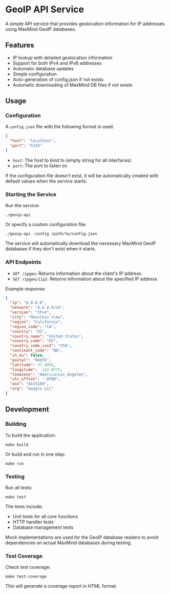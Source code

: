# GeoIP API Service

A simple API service that provides geolocation information for IP addresses using MaxMind GeoIP databases.

## Features

- IP lookup with detailed geolocation information
- Support for both IPv4 and IPv6 addresses
- Automatic database updates
- Simple configuration
- Auto-generation of config.json if not exists
- Automatic downloading of MaxMind DB files if not exists

## Usage

### Configuration

A `config.json` file with the following format is used:

```json
{
  "host": "localhost",
  "port": "5324"
}
```

- `host`: The host to bind to (empty string for all interfaces)
- `port`: The port to listen on

If the configuration file doesn't exist, it will be automatically created with default values when the service starts.

### Starting the Service

Run the service:

```
./geoip-api
```

Or specify a custom configuration file:

```
./geoip-api -config /path/to/config.json
```

The service will automatically download the necessary MaxMind GeoIP databases if they don't exist when it starts.

### API Endpoints

- `GET /ipgeo`: Returns information about the client's IP address
- `GET /ipgeo/{ip}`: Returns information about the specified IP address

Example response:

```json
{
  "ip": "8.8.8.8",
  "network": "8.8.8.0/24",
  "version": "IPv4",
  "city": "Mountain View",
  "region": "California",
  "region_code": "CA",
  "country": "US",
  "country_name": "United States",
  "country_code": "US",
  "country_code_iso3": "USA",
  "continent_code": "NA",
  "in_eu": false,
  "postal": "94035",
  "latitude": 37.4056,
  "longitude": -122.0775,
  "timezone": "America/Los_Angeles",
  "utc_offset": "-0700",
  "asn": "AS15169",
  "org": "Google LLC"
}
```

## Development

### Building

To build the application:

```
make build
```

Or build and run in one step:

```
make run
```

### Testing

Run all tests:

```
make test
```

The tests include:
- Unit tests for all core functions
- HTTP handler tests
- Database management tests

Mock implementations are used for the GeoIP database readers to avoid dependencies on actual MaxMind databases during testing.

### Test Coverage

Check test coverage:

```
make test-coverage
```

This will generate a coverage report in HTML format.

